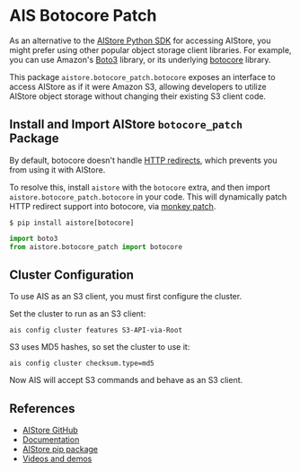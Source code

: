 
# AIS Botocore Patch

As an alternative to the [AIStore Python SDK](https://aistore.nvidia.com/docs/python_sdk.md) for accessing AIStore, you might prefer using other popular object storage client libraries. For example, you can use Amazon's [Boto3](https://github.com/boto/boto3) library, or its underlying [botocore](https://github.com/boto/botocore) library.

This package `aistore.botocore_patch.botocore` exposes an interface to access AIStore as if it were Amazon S3, allowing developers to utilize AIStore object storage without changing their existing S3 client code.

## Install and Import AIStore `botocore_patch` Package

By default, botocore doesn't handle [HTTP redirects](https://www.rfc-editor.org/rfc/rfc7231#page-54), which prevents you from using it with AIStore.

To resolve this, install `aistore` with the `botocore` extra, and then import `aistore.botocore_patch.botocore` in your code. This will dynamically patch HTTP redirect support into botocore, via [monkey patch](https://www.tutorialspoint.com/explain-monkey-patching-in-python).

```shell
$ pip install aistore[botocore]
```

```python
import boto3
from aistore.botocore_patch import botocore
```

## Cluster Configuration

To use AIS as an S3 client, you must first configure the cluster. 

Set the cluster to run as an S3 client:

```shell
ais config cluster features S3-API-via-Root
```

S3 uses MD5 hashes, so set the cluster to use it:

```shell
ais config cluster checksum.type=md5
```

Now AIS will accept S3 commands and behave as an S3 client. 

## References

* [AIStore GitHub](https://github.com/NVIDIA/aistore)
* [Documentation](https://aistore.nvidia.com/docs)
* [AIStore pip package](https://pypi.org/project/aistore/)
* [Videos and demos](https://github.com/NVIDIA/aistore/blob/main/docs/videos.md)

